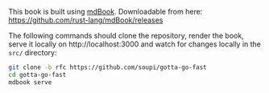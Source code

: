 This book is built using [mdBook](https://rust-lang.github.io/mdBook). Downloadable from here: https://github.com/rust-lang/mdBook/releases

The following commands should clone the repository, render the book, serve it locally on
http://localhost:3000 and watch for changes locally in the `src/` directory:

```sh
git clone -b rfc https://github.com/soupi/gotta-go-fast
cd gotta-go-fast
mdbook serve
```
